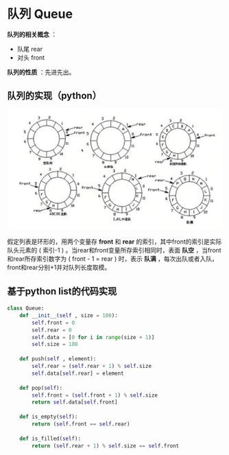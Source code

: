 # 队列 Queue

**队列的相关概念** ：  
- 队尾 rear
- 对头 front

**队列的性质** ：先进先出。  

## 队列的实现（python）

![20250131165359](https://raw.githubusercontent.com/lyy1119/Imgs/main/img/20250131165359.png)  

假定列表是环形的，用两个变量存 **front** 和 **rear** 的索引，其中front的索引是实际队头元素的 \( 索引-1 \) 。当rear和front变量所存索引相同时，表面 **队空** ，当front和rear所存索引数字为 \( front - 1 = rear \) 时，表示 **队满** ，每次出队或者入队，front和rear分别+1并对队列长度取模。  

## 基于python list的代码实现

```python
class Queue:
    def __init__(self , size = 100):
        self.front = 0
        self.rear = 0
        self.data = [0 for i in range(size + 1)]
        self.size = 100

    def push(self , element):
        self.rear = (self.rear + 1) % self.size
        self.data[self.rear] = element

    def pop(self):
        self.front = (self.front + 1) % self.size
        return self.data[self.front]

    def is_empty(self):
        return (self.front == self.rear)
    
    def is_filled(self):
        return (self.rear + 1) % self.size == self.front
```